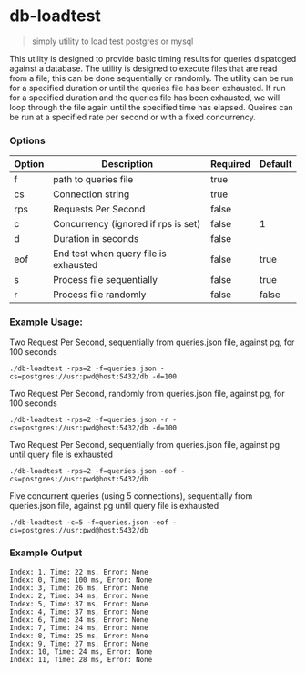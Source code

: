 # db-loadtest
> simply utility to load test postgres or mysql

This utility is designed to provide basic timing results for queries dispatcged against a database.  The utility is designed to execute files that are read from a file; this can be done sequentially or randomly. The utility can be run for a specified duration or until the queries file has been exhausted.  If run for a specified duration and the queries file has been exhausted, we will loop through the file again until the specified time has elapsed.  Queires can be run at a specified rate per second or with a fixed concurrency.


### Options

| Option | Description                           | Required | Default |
| ------ |-------------------------------------- | -------- | --------
| f      | path to queries file                  |     true |         |
| cs     | Connection string                     |     true |         |
| rps    | Requests Per Second                   |    false |         |
| c      | Concurrency (ignored if rps is set)   |    false |       1 |
| d      | Duration in seconds                   |    false |         |
| eof    | End test when query file is exhausted |    false |    true |
| s      | Process file sequentially             |    false |    true |
| r      | Process file randomly                 |    false |   false |


### Example Usage:

Two Request Per Second, sequentially from queries.json file, against pg, for 100 seconds
```
./db-loadtest -rps=2 -f=queries.json -cs=postgres://usr:pwd@host:5432/db -d=100
```

Two Request Per Second, randomly from queries.json file, against pg, for 100 seconds
```
./db-loadtest -rps=2 -f=queries.json -r -cs=postgres://usr:pwd@host:5432/db -d=100
```

Two Request Per Second, sequentially from queries.json file, against pg until query file is exhausted
```
./db-loadtest -rps=2 -f=queries.json -eof -cs=postgres://usr:pwd@host:5432/db
```

Five concurrent queries (using 5 connections), sequentially from queries.json file, against pg until query file is exhausted
```
./db-loadtest -c=5 -f=queries.json -eof -cs=postgres://usr:pwd@host:5432/db
```

### Example Output

```
Index: 1, Time: 22 ms, Error: None
Index: 0, Time: 100 ms, Error: None
Index: 3, Time: 26 ms, Error: None
Index: 2, Time: 34 ms, Error: None
Index: 5, Time: 37 ms, Error: None
Index: 4, Time: 37 ms, Error: None
Index: 6, Time: 24 ms, Error: None
Index: 7, Time: 24 ms, Error: None
Index: 8, Time: 25 ms, Error: None
Index: 9, Time: 27 ms, Error: None
Index: 10, Time: 24 ms, Error: None
Index: 11, Time: 28 ms, Error: None
```